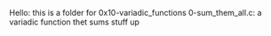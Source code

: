Hello: this is a folder for 0x10-variadic_functions
0-sum_them_all.c: a variadic function thet sums stuff up
